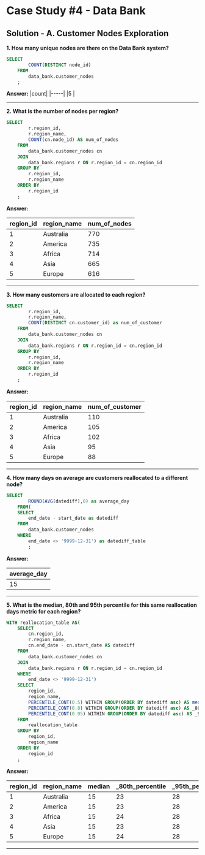 # Case Study #4 - Data Bank

## Solution - A. Customer Nodes Exploration

**1. How many unique nodes are there on the Data Bank system?**

````sql
SELECT 
		COUNT(DISTINCT node_id) 
	FROM 
		data_bank.customer_nodes
	;
````

**Answer:**
|count|
|-----|
|5    |


***

**2. What is the number of nodes per region?**

````sql
SELECT
		r.region_id,
		r.region_name,
		COUNT(cn.node_id) AS num_of_nodes
	FROM
		data_bank.customer_nodes cn
	JOIN
		data_bank.regions r ON r.region_id = cn.region_id
	GROUP BY
		r.region_id,
		r.region_name
	ORDER BY
		r.region_id
	;
````

**Answer:**

|region_id|region_name|num_of_nodes|
|---------|-----------|------------|
|1        |Australia  |770         |
|2        |America    |735         |
|3        |Africa     |714         |
|4        |Asia       |665         |
|5        |Europe     |616         |


***

**3. How many customers are allocated to each region?**

````sql
SELECT
		r.region_id,
		r.region_name,
		COUNT(DISTINCT cn.customer_id) as num_of_customer
	FROM
		data_bank.customer_nodes cn
	JOIN
		data_bank.regions r ON r.region_id = cn.region_id
	GROUP BY
		r.region_id,
		r.region_name
	ORDER BY
		r.region_id
	;
````

**Answer:**

|region_id|region_name|num_of_customer|
|---------|-----------|---------------|
|1        |Australia  |110            |
|2        |America    |105            |
|3        |Africa     |102            |
|4        |Asia       |95             |
|5        |Europe     |88             |


***

**4. How many days on average are customers reallocated to a different node?**

````sql
SELECT
		ROUND(AVG(datediff),0) as average_day
	FROM(
	SELECT
		end_date - start_date as datediff
	FROM
		data_bank.customer_nodes
	WHERE
		end_date <> '9999-12-31') as datediff_table
		;
````

**Answer:**

|average_day|
|-----------|
|15         |

***

**5. What is the median, 80th and 95th percentile for this same reallocation days metric for each region?**

````sql
WITH reallocation_table AS(
	SELECT
		cn.region_id,
		r.region_name,
		cn.end_date - cn.start_date AS datediff
	FROM
		data_bank.customer_nodes cn
	JOIN
		data_bank.regions r ON r.region_id = cn.region_id
	WHERE
		end_date <> '9999-12-31')
	SELECT
		region_id,
		region_name,
		PERCENTILE_CONT(0.5) WITHIN GROUP(ORDER BY datediff asc) AS median,
		PERCENTILE_CONT(0.8) WITHIN GROUP(ORDER BY datediff asc) AS _80th_percentile,
		PERCENTILE_CONT(0.95) WITHIN GROUP(ORDER BY datediff asc) AS _95th_percentile
	FROM
		reallocation_table
	GROUP BY
		region_id,
		region_name
	ORDER BY
		region_id
	;
````

**Answer:**

|region_id|region_name|median|_80th_percentile|_95th_percentile|
|---------|-----------|------|----------------|----------------|
|1        |Australia  |15    |23              |28              |
|2        |America    |15    |23              |28              |
|3        |Africa     |15    |24              |28              |
|4        |Asia       |15    |23              |28              |
|5        |Europe     |15    |24              |28              |

***
